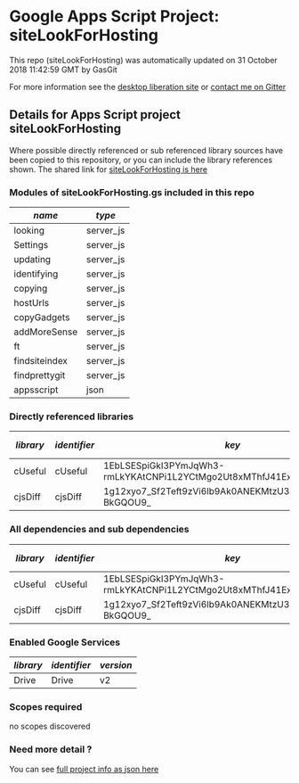 # Google Apps Script Project: siteLookForHosting
This repo (siteLookForHosting) was automatically updated on 31 October 2018 11:42:59 GMT by GasGit

For more information see the [desktop liberation site](https://ramblings.mcpher.com/drive-sdk-and-github/getting-your-apps-scripts-to-github/ "desktop liberation") or [contact me on Gitter](https://gitter.im/desktopliberation/community "Bruce McPherson - GDE")
## Details for Apps Script project siteLookForHosting
Where possible directly referenced or sub referenced library sources have been copied to this repository, or you can include the library references shown. 
The shared link for [siteLookForHosting is here](https://script.google.com/d/13B21RVf0XuRSK_OI88bHN2zBnOqD_ND10feel-nPYFawyIqHpRlHIatH/edit?usp=sharing "open in the GAS IDE")

### Modules of siteLookForHosting.gs included in this repo
*name*|*type*
--- | --- 
looking| server_js
Settings| server_js
updating| server_js
identifying| server_js
copying| server_js
hostUrls| server_js
copyGadgets| server_js
addMoreSense| server_js
ft| server_js
findsiteindex| server_js
findprettygit| server_js
appsscript| json
### Directly referenced libraries
*library*|*identifier*|*key*|*version*|*dev mode*|*source*|
--- | --- | --- | --- | --- | --- 
cUseful| cUseful|1EbLSESpiGkI3PYmJqWh3-rmLkYKAtCNPi1L2YCtMgo2Ut8xMThfJ41Ex|66|no|[here](libraries/cUseful "library source")
cjsDiff| cjsDiff|1g12xyo7_Sf2Teft9zVi6lb9Ak0ANEKMtzU3hZu4vNobn9QL-BkGQOU9_|1|no|[here](libraries/cjsDiff "library source")
### All dependencies and sub dependencies
*library*|*identifier*|*key*|*version*|*dev mode*|*source*|
--- | --- | --- | --- | --- | --- 
cUseful| cUseful|1EbLSESpiGkI3PYmJqWh3-rmLkYKAtCNPi1L2YCtMgo2Ut8xMThfJ41Ex|66|no|[here](libraries/cUseful "library source")
cjsDiff| cjsDiff|1g12xyo7_Sf2Teft9zVi6lb9Ak0ANEKMtzU3hZu4vNobn9QL-BkGQOU9_|1|no|[here](libraries/cjsDiff "library source")
### Enabled Google Services
*library*|*identifier*|*version*
--- | --- | --- 
Drive| Drive|v2
### Scopes required
no scopes discovered
### Need more detail ?
You can see [full project info as json here](info.json)
